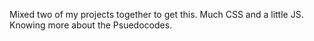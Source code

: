 Mixed two of my projects together to get this. Much CSS and a little JS. Knowing more about the Psuedocodes.